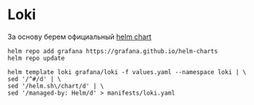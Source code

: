 # Loki

За основу берем официальный [helm chart](https://github.com/grafana/helm-charts/tree/main/charts/loki)

    helm repo add grafana https://grafana.github.io/helm-charts
    helm repo update

    helm template loki grafana/loki -f values.yaml --namespace loki | \
    sed '/^#/d' | \
    sed '/helm.sh\/chart/d' | \
    sed '/managed-by: Helm/d' > manifests/loki.yaml

